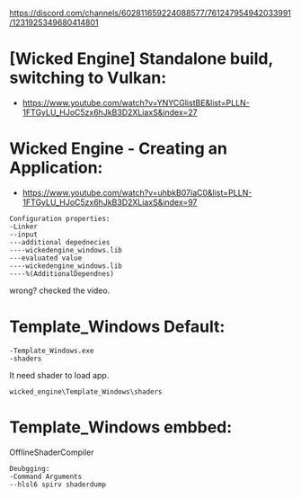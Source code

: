 https://discord.com/channels/602811659224088577/761247954942033991/1231925349680414801

# [Wicked Engine] Standalone build, switching to Vulkan:
 - https://www.youtube.com/watch?v=YNYCGlistBE&list=PLLN-1FTGyLU_HJoC5zx6hJkB3D2XLiaxS&index=27

# Wicked Engine - Creating an Application:
 - https://www.youtube.com/watch?v=uhbkB07iaC0&list=PLLN-1FTGyLU_HJoC5zx6hJkB3D2XLiaxS&index=97
```
Configuration properties:
-Linker
--input
---additional depednecies
----wickedengine_windows.lib
---evaluated value
----wickedengine_windows.lib
----%(AdditionalDependnes)
```
 wrong? checked the video.


# Template_Windows Default:
```
-Template_Windows.exe
-shaders
```
It need shader to load app.
```
wicked_engine\Template_Windows\shaders
```

# Template_Windows embbed:
OfflineShaderCompiler
```
Deubgging:
-Command Arguments
--hlsl6 spirv shaderdump
```
